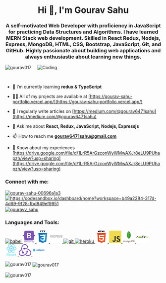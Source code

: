 <h1 align="center">Hi 👋, I'm Gourav Sahu</h1>
<h3 align="center">A self-motivated Web Developer with proficiency in JavaScript for practicing Data Structures and Algorithms. I have learned MERN Stack web development. Skilled in React Redux, Nodejs, Express, MongoDB, HTML, CSS, Bootstrap, JavaScript, Git, and GitHub. Highly passionate about building web applications and always enthusiastic about learning new things.</h3>

<img align="right" alt="Coding" width="400" src="https://cdn.dribbble.com/users/1162077/screenshots/3848914/programmer.gif"/>

<p align="left"> <img src="https://komarev.com/ghpvc/?username=gourav017&label=Profile%20views&color=0e75b6&style=flat" alt="gourav017" /> </p>

<p align="left"> <a href="https://twitter.com/" target="blank"><img src="https://img.shields.io/twitter/follow/?logo=twitter&style=for-the-badge" alt="" /></a> </p>

- 🌱 I’m currently learning **redux & TypeScript**

- 👨‍💻 All of my projects are available at [https://gourav-sahu-portfolio.vercel.app/](https://gourav-sahu-portfolio.vercel.app/)

- 📝 I regularly write articles on [https://medium.com/@gourav6471sahu](https://medium.com/@gourav6471sahu)

- 💬 Ask me about **React, Redux, JavaScript, Nodejs, Expressjs**

- 📫 How to reach me **gourav6471sahu@gmail.com**

- 📄 Know about my experiences [https://drive.google.com/file/d/1LrR5ArGzconWyWMwAXJr8eLU9PUhapzh/view?usp=sharing](https://drive.google.com/file/d/1LrR5ArGzconWyWMwAXJr8eLU9PUhapzh/view?usp=sharing)

<h3 align="left">Connect with me:</h3>
<p align="left">
<a href="https://linkedin.com/in/gourav-sahu-00696a1a3" target="blank"><img align="center" src="https://raw.githubusercontent.com/rahuldkjain/github-profile-readme-generator/master/src/images/icons/Social/linked-in-alt.svg" alt="gourav-sahu-00696a1a3" height="30" width="40" /></a>
<a href="https://codesandbox.com/https://codesandbox.io/dashboard/home?workspace=b49a2284-317d-4d69-9f28-fbd849ef9951" target="blank"><img align="center" src="https://raw.githubusercontent.com/rahuldkjain/github-profile-readme-generator/master/src/images/icons/Social/codesandbox.svg" alt="https://codesandbox.io/dashboard/home?workspace=b49a2284-317d-4d69-9f28-fbd849ef9951" height="30" width="40" /></a>
<a href="https://instagram.com/gouravv_sahu" target="blank"><img align="center" src="https://raw.githubusercontent.com/rahuldkjain/github-profile-readme-generator/master/src/images/icons/Social/instagram.svg" alt="gouravv_sahu" height="30" width="40" /></a>
</p>

<h3 align="left">Languages and Tools:</h3>
<p align="left"> <a href="https://babeljs.io/" target="_blank" rel="noreferrer"> <img src="https://www.vectorlogo.zone/logos/babeljs/babeljs-icon.svg" alt="babel" width="40" height="40"/> </a> <a href="https://getbootstrap.com" target="_blank" rel="noreferrer"> <img src="https://raw.githubusercontent.com/devicons/devicon/master/icons/bootstrap/bootstrap-plain-wordmark.svg" alt="bootstrap" width="40" height="40"/> </a> <a href="https://www.w3schools.com/css/" target="_blank" rel="noreferrer"> <img src="https://raw.githubusercontent.com/devicons/devicon/master/icons/css3/css3-original-wordmark.svg" alt="css3" width="40" height="40"/> </a> <a href="https://expressjs.com" target="_blank" rel="noreferrer"> <img src="https://raw.githubusercontent.com/devicons/devicon/master/icons/express/express-original-wordmark.svg" alt="express" width="40" height="40"/> </a> <a href="https://git-scm.com/" target="_blank" rel="noreferrer"> <img src="https://www.vectorlogo.zone/logos/git-scm/git-scm-icon.svg" alt="git" width="40" height="40"/> </a> <a href="https://heroku.com" target="_blank" rel="noreferrer"> <img src="https://www.vectorlogo.zone/logos/heroku/heroku-icon.svg" alt="heroku" width="40" height="40"/> </a> <a href="https://www.w3.org/html/" target="_blank" rel="noreferrer"> <img src="https://raw.githubusercontent.com/devicons/devicon/master/icons/html5/html5-original-wordmark.svg" alt="html5" width="40" height="40"/> </a> <a href="https://developer.mozilla.org/en-US/docs/Web/JavaScript" target="_blank" rel="noreferrer"> <img src="https://raw.githubusercontent.com/devicons/devicon/master/icons/javascript/javascript-original.svg" alt="javascript" width="40" height="40"/> </a> <a href="https://www.mongodb.com/" target="_blank" rel="noreferrer"> <img src="https://raw.githubusercontent.com/devicons/devicon/master/icons/mongodb/mongodb-original-wordmark.svg" alt="mongodb" width="40" height="40"/> </a> <a href="https://nodejs.org" target="_blank" rel="noreferrer"> <img src="https://raw.githubusercontent.com/devicons/devicon/master/icons/nodejs/nodejs-original-wordmark.svg" alt="nodejs" width="40" height="40"/> </a> <a href="https://reactjs.org/" target="_blank" rel="noreferrer"> <img src="https://raw.githubusercontent.com/devicons/devicon/master/icons/react/react-original-wordmark.svg" alt="react" width="40" height="40"/> </a> <a href="https://redux.js.org" target="_blank" rel="noreferrer"> <img src="https://raw.githubusercontent.com/devicons/devicon/master/icons/redux/redux-original.svg" alt="redux" width="40" height="40"/> </a> <a href="https://webpack.js.org" target="_blank" rel="noreferrer"> <img src="https://raw.githubusercontent.com/devicons/devicon/d00d0969292a6569d45b06d3f350f463a0107b0d/icons/webpack/webpack-original-wordmark.svg" alt="webpack" width="40" height="40"/> </a> </p>

<p><img align="left" src="https://github-readme-stats.vercel.app/api/top-langs?username=gourav017&show_icons=true&locale=en&layout=compact" alt="gourav017" /></p>

<p>&nbsp;<img align="center" src="https://github-readme-stats.vercel.app/api?username=gourav017&show_icons=true&locale=en" alt="gourav017" /></p>

<p><img align="center" src="https://github-readme-streak-stats.herokuapp.com/?user=gourav017&" alt="gourav017" /></p>
